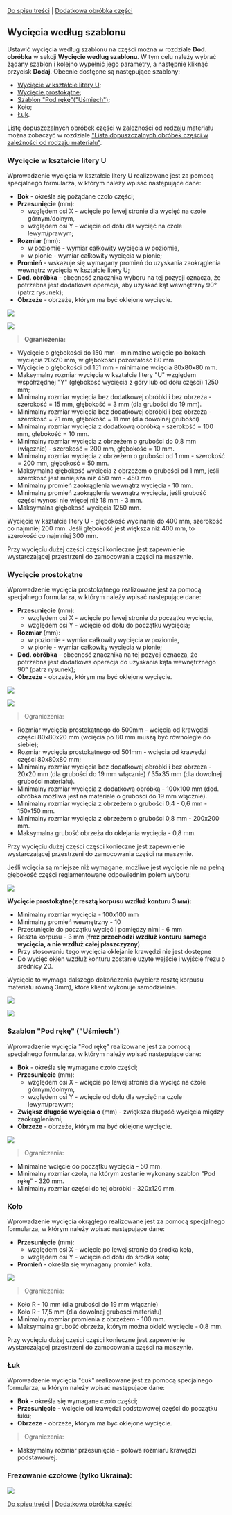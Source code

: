 [Do spisu treści](/service/doc/?cid=dsp) | [Dodatkowa obróbka części](/service/doc/?cid=dsp&s=detail-additives)
## Wycięcia według szablonu

Ustawić wycięcia według szablonu na części można w rozdziale **Dod. obróbka** w sekcji **Wycięcie według szablonu**.
W tym celu należy wybrać żądany szablon i kolejno wypełnić jego parametry, a następnie kliknąć przycisk **Dodaj**.
Obecnie dostępne są następujące szablony:

- [Wycięcie w kształcie litery U](#uShaped);
- [Wycięcie prostokątne](#rectangular);
- [Szablon "Pod rękę"("Uśmiech")](#smile);
- [Koło](#circle);
- [Łuk](#arc).

Listę dopuszczalnych obróbek części w zależności od rodzaju materiału można zobaczyć w rozdziale ["Lista dopuszczalnych obróbek części w zależności od rodzaju materiału"](/service/doc/?cid=dsp&s=operations-list).

<a name="uShaped"/>

### Wycięcie w kształcie litery U

Wprowadzenie wycięcia w kształcie litery U realizowane jest za pomocą specjalnego formularza, w którym należy wpisać następujące dane:

- __Bok__ - określa się pożądane czoło części;
- __Przesunięcie__ (mm):
  - względem osi X - wcięcie po lewej stronie dla wycięć na czole górnym/dolnym,
  - względem osi Y - wcięcie od dołu dla wycięć na czole lewym/prawym;
- __Rozmiar__ (mm):
  - w poziomie - wymiar całkowity wycięcia w poziomie,
  - w pionie - wymiar całkowity wycięcia w pionie;
- __Promień__ - wskazuje się wymagany promień do uzyskania zaokrąglenia wewnątrz wycięcia w kształcie litery U;
- __Dod. obróbka__ - obecność znacznika wyboru na tej pozycji oznacza, że potrzebna jest dodatkowa operacja, aby uzyskać kąt wewnętrzny 90&deg; (patrz rysunek);
- __Obrzeże__ - obrzeże, którym ma być oklejone wycięcie.

![](/service/doc/img/shapeByPattern-uShaped.png)

![](/service/doc/img/shapeByPattern-uShaped-ext.png)

>__Ograniczenia:__
>
- Wycięcie o głębokości do 150 mm - minimalne wcięcie po bokach wycięcia 20x20 mm, w głębokości pozostałość 80 mm.
- Wycięcie o głębokości od 151 mm - minimalne wcięcia 80x80x80 mm.
- Maksymalny rozmiar wycięcia w kształcie litery "U" względem współrzędnej "Y" (głębokość wycięcia z góry lub od dołu części) 1250 mm;
- Minimalny rozmiar wycięcia bez dodatkowej obróbki i bez obrzeża - szerokość = 15 mm, głębokość = 3 mm (dla grubości do 19 mm).
- Minimalny rozmiar wycięcia bez dodatkowej obróbki i bez obrzeża - szerokość = 21 mm, głębokość = 11 mm (dla dowolnej grubości)
- Minimalny rozmiar wycięcia z dodatkową obróbką - szerokość = 100 mm, głębokość = 10 mm.
- Minimalny rozmiar wycięcia z obrzeżem o grubości do 0,8 mm (włącznie) - szerokość = 200 mm, głębokość = 10 mm.
- Minimalny rozmiar wycięcia z obrzeżem o grubości od 1 mm - szerokość = 200 mm, głębokość = 50 mm.
- Maksymalna głębokość wycięcia z obrzeżem o grubości od 1 mm, jeśli szerokość jest mniejsza niż 450 mm - 450 mm.
- Minimalny promień zaokrąglenia wewnątrz wycięcia - 10 mm.
- Minimalny promień zaokrąglenia wewnątrz wycięcia, jeśli grubość części wynosi nie więcej niż 18 mm - 3 mm.
- Maksymalna głębokość wycięcia 1250 mm.
>
Wycięcie w kształcie litery U - głębokość wycinania do 400 mm, szerokość co najmniej 200 mm. Jeśli głębokość jest większa niż 400 mm, to szerokość co najmniej 300 mm.
>
Przy wycięciu dużej części części konieczne jest zapewnienie wystarczającej przestrzeni do zamocowania części na maszynie.

<a name="rectangular"/>

### Wycięcie prostokątne

Wprowadzenie wycięcia prostokątnego realizowane jest za pomocą specjalnego formularza, w którym należy wpisać następujące dane:

- __Przesunięcie__ (mm):
  - względem osi X - wcięcie po lewej stronie do początku wycięcia,
  - względem osi Y - wcięcie od dołu do początku wycięcia;
- __Rozmiar__ (mm):
  - w poziomie - wymiar całkowity wycięcia w poziomie,
  - w pionie - wymiar całkowity wycięcia w pionie;
- __Dod. obróbka__ - obecność znacznika na tej pozycji oznacza, że potrzebna jest dodatkowa operacja do uzyskania kąta wewnętrznego 90&deg; (patrz rysunek);
- __Obrzeże__ - obrzeże, którym ma być oklejone wycięcie.

![](/service/doc/img/shapeByPattern-rectangular.png)

![](/service/doc/img/shapeByPattern-rectangular-ext.png)

> Ograniczenia:
>
- Rozmiar wycięcia prostokątnego do 500mm - wcięcia od krawędzi części 80x80x20 mm (wcięcia po 80 mm muszą być równoległe do siebie);
- Rozmiar wycięcia prostokątnego od 501mm - wcięcia od krawędzi części 80x80x80 mm;
- Minimalny rozmiar wycięcia bez dodatkowej obróbki i bez obrzeża - 20x20 mm (dla grubości do 19 mm włącznie) / 35x35 mm (dla dowolnej grubości materiału).
- Minimalny rozmiar wycięcia z dodatkową obróbką - 100x100 mm (dod. obróbka możliwa jest na materiale o grubości do 19 mm włącznie).
- Minimalny rozmiar wycięcia z obrzeżem o grubości 0,4 - 0,6 mm - 150x150 mm.
- Minimalny rozmiar wycięcia z obrzeżem o grubości 0,8 mm - 200x200 mm.
- Maksymalna grubość obrzeża do oklejania wycięcia - 0,8 mm.
>
Przy wycięciu dużej części części konieczne jest zapewnienie wystarczającej przestrzeni do zamocowania części na maszynie.
>
Jeśli wcięcia są mniejsze niż wymagane, możliwe jest wycięcie nie na pełną głębokość części reglamentowane odpowiednim polem wyboru:
>
![](/store/Items/libs/doc_pictures/scrinu/111.jpg)
>
<b>Wycięcie prostokątne(z resztą korpusu wzdłuż konturu 3 мм):</b>
>
- Minimalny rozmiar wycięcia - 100x100 mm
- Minimalny promień wewnętrzny - 10
- Przesunięcie do początku wycięć i pomiędzy nimi - 6 mm
- Reszta korpusu - 3 mm (<b>frez przechodzi wzdłuż konturu samego wycięcia, a nie wzdłuż całej płaszczyzny</b>)
- Przy stosowaniu tego wycięcia oklejanie krawędzi nie jest dostępne
- Do wycięć okien wzdłuż konturu zostanie użyte wejście i wyjście frezu o średnicy 20.
>
Wycięcie to wymaga dalszego dokończenia (wybierz resztę korpusu materiału równą 3mm), które klient wykonuje samodzielnie.
<a name="notch"/>
>
<a name="notch"></a>
![](/store/Items/libs/doc_pictures/scrinu/вырез.png)
>
![](/store/Items/libs/doc_pictures/scrinu/вырез2.png)

<a name="smile"/>

### Szablon "Pod rękę" ("Uśmiech")

Wprowadzenie wycięcia "Pod rękę" realizowane jest za pomocą specjalnego formularza, w którym należy wpisać następujące dane:

- __Bok__ - określa się wymagane czoło części;
- __Przesunięcie__ (mm):
  - względem osi X - wcięcie po lewej stronie dla wycięć na czole górnym/dolnym,
  - względem osi Y - wcięcie od dołu dla wycięć na czole lewym/prawym; 
- __Zwiększ długość wycięcia o__ (mm) - zwiększa długość wycięcia między zaokrągleniami;
- __Obrzeże__ - obrzeże, którym ma być oklejone wycięcie. 

![](/service/doc/img/shapeByPattern-smile.png)

> Ograniczenia:
>
- Minimalne wcięcie do początku wycięcia - 50 mm.
- Minimalny rozmiar czoła, na którym zostanie wykonany szablon "Pod rękę” - 320 mm.
- Minimalny rozmiar części do tej obróbki - 320x120 mm.

<a name="circle"/>

### Koło

Wprowadzenie wycięcia okrągłego realizowane jest za pomocą specjalnego formularza, w którym należy wpisać następujące dane:

- __Przesunięcie__ (mm):
  - względem osi X - wcięcie po lewej stronie do środka koła,
  - względem osi Y - wcięcia od dołu do środka koła;
- __Promień__ - określa się wymagany promień koła.

![](/service/doc/img/shapeByPattern-circle.png)

> Ograniczenia:
>
- Koło R - 10 mm (dla grubości do 19 mm włącznie)
- Koło R - 17,5 mm (dla dowolnej grubości materiału)
- Minimalny rozmiar promienia z obrzeżem - 100 mm.
- Maksymalna grubość obrzeża, którym można okleić wycięcie - 0,8 mm.
>
Przy wycięciu dużej części części konieczne jest zapewnienie wystarczającej przestrzeni do zamocowania części na maszynie.

<a name="arc"/>

### Łuk

Wprowadzenie wycięcia "Łuk" realizowane jest za pomocą specjalnego formularza, w którym należy wpisać następujące dane:

- __Bok__ - określa się wymagane czoło części;
- __Przesunięcie__ - wcięcie od krawędzi podstawowej części do początku łuku;
- __Obrzeże__ - obrzeże, którym ma być oklejone wycięcie.

> Ograniczenia:
>
- Maksymalny rozmiar przesunięcia - połowa rozmiaru krawędzi podstawowej. 

### Frezowanie czołowe (tylko Ukraina):

![](/store/Items/libs/doc_pictures/scrinu/torfrez.jpg)


[Do spisu treści](/service/doc/?cid=dsp) | [Dodatkowa obróbka części](/service/doc/?cid=dsp&s=detail-additives)
